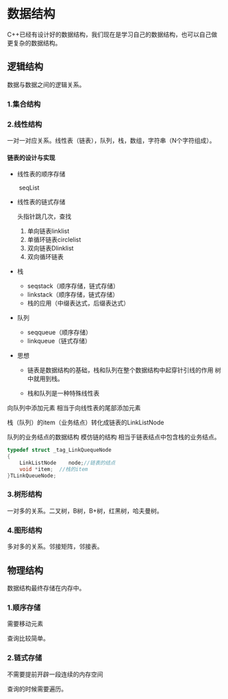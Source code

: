 # 数据结构

C++已经有设计好的数据结构，我们现在是学习自己的数据结构，也可以自己做更复杂的数据结构。

## 逻辑结构

数据与数据之间的逻辑关系。

### 1.集合结构

### 2.线性结构

一对一对应关系。线性表（链表），队列，栈，数组，字符串（N个字符组成）。

#### 链表的设计与实现

- 线性表的顺序存储 

  ​	seqList

- 线性表的链式存储 

  头指针跳几次，查找

  1. 单向链表linklist
  2. 单循环链表circlelist
  3. 双向链表Dlinklist
  3. 双向循环链表

- 栈

  - seqstack（顺序存储，链式存储）
  - linkstack（顺序存储，链式存储）
  - 栈的应用（中缀表达式，后缀表达式）

- 队列

  - seqqueue（顺序存储）
  - linkqueue（链式存储）

- 思想

  - 链表是数据结构的基础，栈和队列在整个数据结构中起穿针引线的作用
    树中就用到栈。

  - 栈和队列是一种特殊线性表

向队列中添加元素 相当于向线性表的尾部添加元素

栈（队列）的item（业务结点）转化成链表的LinkListNode

队列的业务结点的数据结构   模仿链的结构 
相当于链表结点中包含栈的业务结点。

```c++
typedef struct _tag_LinkQuequeNode
{
    LinkListNode    node;//链表的结点
    void *item;  //栈的item
}TLinkQueueNode;
```

### 3.树形结构

一对多的关系。二叉树，B树，B+树，红黑树，哈夫曼树。

### 4.图形结构

多对多的关系。邻接矩阵，邻接表。

## 物理结构

数据结构最终存储在内存中。

### 1.顺序存储

需要移动元素

查询比较简单。

### 2.链式存储

不需要提前开辟一段连续的内存空间

查询的时候需要遍历。